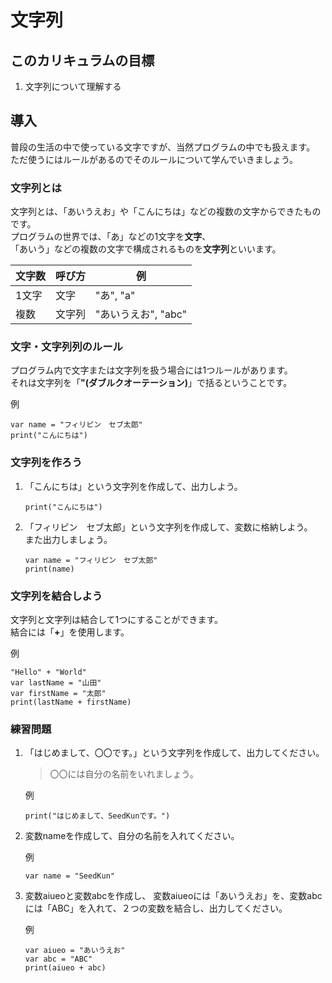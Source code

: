 # 文字列

## このカリキュラムの目標
1. 文字列について理解する

## 導入
普段の生活の中で使っている文字ですが、当然プログラムの中でも扱えます。  
ただ使うにはルールがあるのでそのルールについて学んでいきましょう。

### 文字列とは
文字列とは、「あいうえお」や「こんにちは」などの複数の文字からできたものです。  
プログラムの世界では、「あ」などの1文字を**文字**、  
「あいう」などの複数の文字で構成されるものを**文字列**といいます。


|文字数|呼び方|例|
|---|---|---|
|1文字|文字|"あ", "a"|
|複数|文字列|"あいうえお", "abc"|

### 文字・文字列列のルール
プログラム内で文字または文字列を扱う場合には1つルールがあります。  
それは文字列を「**"(ダブルクオーテーション)**」で括るということです。

例

```
var name = "フィリピン　セブ太郎"
print("こんにちは")
```

### 文字列を作ろう
1. 「こんにちは」という文字列を作成して、出力しよう。

	```
	print("こんにちは")
	
	```
2. 「フィリピン　セブ太郎」という文字列を作成して、変数に格納しよう。  
また出力しましょう。

	```
	var name = "フィリピン　セブ太郎"
	print(name)
	```

### 文字列を結合しよう
文字列と文字列は結合して1つにすることができます。  
結合には「**+**」を使用します。

例

```
"Hello" + "World"
var lastName = "山田"
var firstName = "太郎"
print(lastName + firstName)
```

### 練習問題
1. 「はじめまして、〇〇です。」という文字列を作成して、出力してください。
  
	> 〇〇には自分の名前をいれましょう。
	
	例
	
	```
	print("はじめまして、SeedKunです。")
	```
	
2. 変数nameを作成して、自分の名前を入れてください。

	例
	
	```
	var name = "SeedKun"
	```
	
3. 変数aiueoと変数abcを作成し、 変数aiueoには「あいうえお」を、変数abcには「ABC」を入れて、２つの変数を結合し、出力してください。

	例
	
	```
	var aiueo = "あいうえお"
	var abc = "ABC"
	print(aiueo + abc)
	```